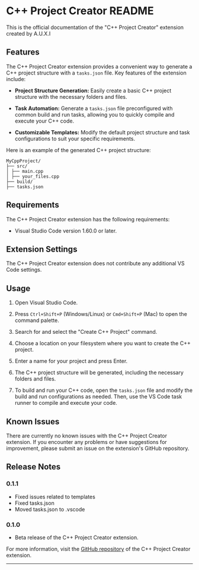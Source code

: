 # C++ Project Creator README

This is the official documentation of the "C++ Project Creator" extension
created by A.U.X.I

## Features

The C++ Project Creator extension provides a convenient way to generate a C++ project structure with a `tasks.json` file. Key features of the extension include:

-   **Project Structure Generation:** Easily create a basic C++ project structure with the necessary folders and files.

-   **Task Automation:** Generate a `tasks.json` file preconfigured with common build and run tasks, allowing you to quickly compile and execute your C++ code.

-   **Customizable Templates:** Modify the default project structure and task configurations to suit your specific requirements.

Here is an example of the generated C++ project structure:

```
MyCppProject/
├── src/
│ ├── main.cpp
│ ├── your_files.cpp
├── build/
├── tasks.json
```

## Requirements

The C++ Project Creator extension has the following requirements:

-   Visual Studio Code version 1.60.0 or later.

## Extension Settings

The C++ Project Creator extension does not contribute any additional VS Code settings.

## Usage

1. Open Visual Studio Code.

2. Press `Ctrl+Shift+P` (Windows/Linux) or `Cmd+Shift+P` (Mac) to open the command palette.

3. Search for and select the "Create C++ Project" command.

4. Choose a location on your filesystem where you want to create the C++ project.

5. Enter a name for your project and press Enter.

6. The C++ project structure will be generated, including the necessary folders and files.

7. To build and run your C++ code, open the `tasks.json` file and modify the build and run configurations as needed. Then, use the VS Code task runner to compile and execute your code.

## Known Issues

There are currently no known issues with the C++ Project Creator extension. If you encounter any problems or have suggestions for improvement, please submit an issue on the extension's GitHub repository.

## Release Notes

### 0.1.1

-   Fixed issues related to templates
-   Fixed tasks.json
-   Moved tasks.json to .vscode

### 0.1.0

-   Beta release of the C++ Project Creator extension.

For more information, visit the [GitHub repository](https://github.com/AuxiDev/CppProjectsCreator) of the C++ Project Creator extension.

---
